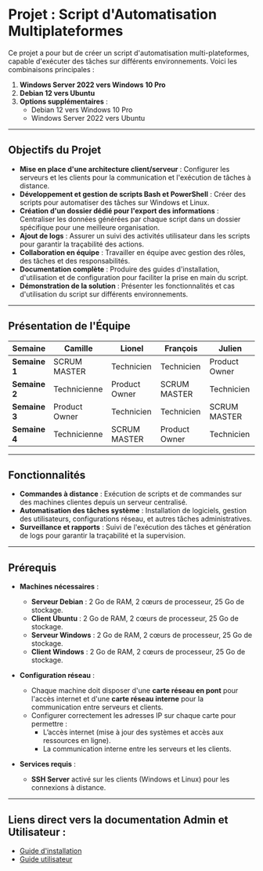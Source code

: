 # Projet : Script d'Automatisation Multiplateformes

Ce projet a pour but de créer un script d'automatisation multi-plateformes, capable d'exécuter des tâches sur différents environnements. Voici les combinaisons principales :

1. **Windows Server 2022 vers Windows 10 Pro**
2. **Debian 12 vers Ubuntu**
3. **Options supplémentaires** :
   - Debian 12 vers Windows 10 Pro
   - Windows Server 2022 vers Ubuntu

---

## Objectifs du Projet

- **Mise en place d'une architecture client/serveur** : Configurer les serveurs et les clients pour la communication et l'exécution de tâches à distance.
- **Développement et gestion de scripts Bash et PowerShell** : Créer des scripts pour automatiser des tâches sur Windows et Linux.
- **Création d'un dossier dédié pour l'export des informations** : Centraliser les données générées par chaque script dans un dossier spécifique pour une meilleure organisation.
- **Ajout de logs** : Assurer un suivi des activités utilisateur dans les scripts pour garantir la traçabilité des actions.
- **Collaboration en équipe** : Travailler en équipe avec gestion des rôles, des tâches et des responsabilités.
- **Documentation complète** : Produire des guides d'installation, d'utilisation et de configuration pour faciliter la prise en main du script.
- **Démonstration de la solution** : Présenter les fonctionnalités et cas d'utilisation du script sur différents environnements.

---

## Présentation de l'Équipe

| Semaine       | Camille          | Lionel          | François         | Julien          |
|---------------|------------------|-----------------|------------------|-----------------|
| **Semaine 1** | SCRUM MASTER     | Technicien      | Technicien       | Product Owner   |
| **Semaine 2** | Technicienne     | Product Owner   | SCRUM MASTER     | Technicien      |
| **Semaine 3** | Product Owner    | Technicien      | Technicien       | SCRUM MASTER    |
| **Semaine 4** | Technicienne     | SCRUM MASTER    | Product Owner    | Technicien      |

---

## Fonctionnalités

- **Commandes à distance** : Exécution de scripts et de commandes sur des machines clientes depuis un serveur centralisé.
- **Automatisation des tâches système** : Installation de logiciels, gestion des utilisateurs, configurations réseau, et autres tâches administratives.
- **Surveillance et rapports** : Suivi de l'exécution des tâches et génération de logs pour garantir la traçabilité et la supervision.

---

## Prérequis

- **Machines nécessaires** :
  - **Serveur Debian** : 2 Go de RAM, 2 cœurs de processeur, 25 Go de stockage.
  - **Client Ubuntu** : 2 Go de RAM, 2 cœurs de processeur, 25 Go de stockage.
  - **Serveur Windows** : 2 Go de RAM, 2 cœurs de processeur, 25 Go de stockage.
  - **Client Windows** : 2 Go de RAM, 2 cœurs de processeur, 25 Go de stockage.

- **Configuration réseau** :
  - Chaque machine doit disposer d'une **carte réseau en pont** pour l'accès internet et d'une **carte réseau interne** pour la communication entre serveurs et clients.
  - Configurer correctement les adresses IP sur chaque carte pour permettre :
    - L’accès internet (mise à jour des systèmes et accès aux ressources en ligne).
    - La communication interne entre les serveurs et les clients.

- **Services requis** :
  - **SSH Server** activé sur les clients (Windows et Linux) pour les connexions à distance.

 ---

## Liens direct vers la documentation Admin et Utilisateur :

 - [Guide d'installation](https://github.com/WildCodeSchool/TSSR-2409-VERT-P2-G3-TheScriptingProject/blob/main/INSTALL_GUIDE.md)
 - [Guide utilisateur](https://github.com/WildCodeSchool/TSSR-2409-VERT-P2-G3-TheScriptingProject/blob/main/USER_GUIDE.md)
